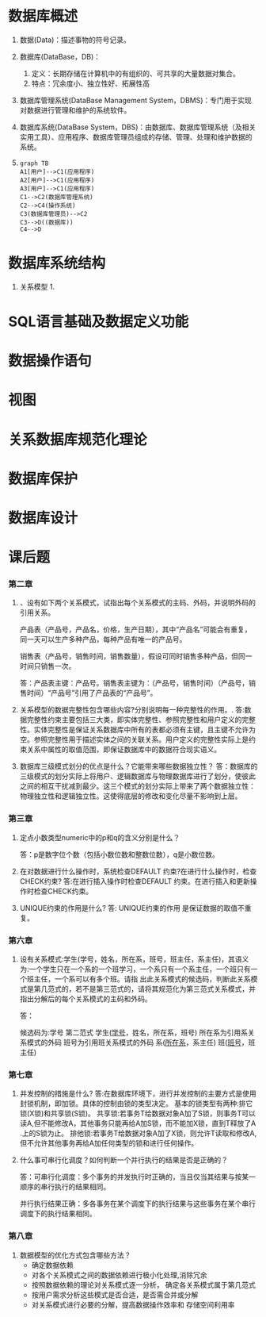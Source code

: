 # 数据库概述

1.  数据(Data)：描述事物的符号记录。

2.  数据库(DataBase，DB)：

    1.  定义：长期存储在计算机中的有组织的、可共享的大量数据对集合。
    2.  特点：冗余度小、独立性好、拓展性高

3.  数据库管理系统(DataBase Management System，DBMS)：专门用于实现对数据进行管理和维护的系统软件。

4.  数据库系统(DataBase System，DBS)：由数据库、数据库管理系统（及相关实用工具）、应用程序、数据库管理员组成的存储、管理、处理和维护数据的系统。

5.  ```mermaid
    graph TB
    A1[用户]-->C1(应用程序)
    A2[用户]-->C1(应用程序)
    A3[用户]-->C1(应用程序)
    C1-->C2(数据库管理系统)
    C2-->C4(操作系统)
    C3(数据库管理员)-->C2
    C3-->D((数据库))
    C4-->D
    ```

# 数据库系统结构

1.  关系模型
    1.  

# SQL语言基础及数据定义功能

# 数据操作语句

# 视图

# 关系数据库规范化理论

# 数据库保护

# 数据库设计



# 课后题

### 第二章

1.  、设有如下两个关系模式，试指出每个关系模式的主码、外码，并说明外码的引用关系。

    产品表（产品号，产品名，价格，生产日期），其中“产品名”可能会有重复，同一天可以生产多种产品，每种产品有唯一的产品号。

    销售表（产品号，销售时间，销售数量），假设可同时销售多种产品，但同一时间只销售一次。

    答：产品表主键：产品号。销售表主键为：（产品号，销售时间）（产品号，销售时间）“产品号”引用了产品表的“产品号”。

    

2.  关系模型的数据完整性包含哪些内容?分别说明每一种完整性的作用。.
    答:数据完整性约束主要包括三大类，即实体完整性、参照完整性和用户定义的完整性。实体完整性是保证关系数据库中所有的表都必须有主键，且主键不允许为空。参照完整性用于描述实体之间的关联关系。用户定义的完整性实际上是约束关系中属性的取值范围，即保证数据库中的数据符合现实语义。

    

3.  数据库三级模式划分的优点是什么？它能带来哪些数据独立性？
    答：数据库的三级模式的划分实际上将用户、逻辑数据库与物理数据库进行了划分，使彼此之间的相互干扰减到最少。这三个模式的划分实际上带来了两个数据独立性：物理独立性和逻辑独立性。这使得底层的修改和变化尽量不影响到上层。

### 第三章

1.  定点小数类型numeric中的p和q的含义分别是什么？

    答：p是数字位个数（包括小数位数和整数位数），q是小数位数。

    

2.  在对数据进行什么操作时，系统检查DEFAULT 约束?在进行什么操作时，检查CHECK约束?
    答:在进行插入操作时检查DEFAULT 约束。在进行插入和更新操作时检查CHECK约束。

    

3.  UNIQUE约束的作用是什么?
    答: UNIQUE约束的作用 是保证数据的取值不重复。

### 第六章

1.  设有关系模式:学生(学号，姓名，所在系，班号，班主任，系主任)，其语义为:一个学生只在一个系的一个班学习，一个系只有一个系主任，一个班只有一个班主任，一个系可以有多个班。请指 出此关系模式的候选码，判断此关系模式是第几范式的，若不是第三范式的，请将其规范化为第三范式关系模式，并指出分解后的每个关系模式的主码和外码。

    答：

    候选码为:学号      第二范式
    学生(<u>学号</u>，姓名，所在系，班号)
    	所在系为引用系关系模式的外码
    	班号为引用班关系模式的外码
    系(<u>所在系</u>，系主任)
    班(<u>班号</u>，班主任)

### 第七章

1.  并发控制的措施是什么?
    答:在数据库环境下，进行并发控制的主要方式是使用封锁机制，即加锁。具体的控制由锁的类型决定。
    基本的锁类型有两种:排它锁(X锁)和共享锁(S锁)。
    共享锁:若事务T给数据对象A加了S锁，则事务T可以读A,但不能修改A，其他事务只能再给A加S锁，而不能加X锁，直到T释放了A .上的S锁为止。
    排他锁:若事务T给数据对象A加了X锁，则允许T读取和修改A,但不允许其他事务再给A加任何类型的锁和进行任何操作。

2.  什么事可串行化调度？如何判断一个并行执行的结果是否是正确的？

    答：可串行化调度：多个事务的并发执行时正确的，当且仅当其结果与按某一顺序的串行执行的结果相同。

    并行执行结果正确：多各事务在某个调度下的执行结果与这些事务在某个串行调度下的执行结果相同。

### 第八章

1.  数据模型的优化方式包含哪些方法？
    +   确定数据依赖
    +   对各个关系模式之间的数据依赖进行极小化处理,消除冗余
    +   按照数据依赖的理论对关系模式逐一分析， 确定各关系模式属于第几范式
    +   按用户需求分析这些模式是否合适，是否需合并或分解
    +   对关系模式进行必要的分解，提高数据操作效率和
        存储空间利用率